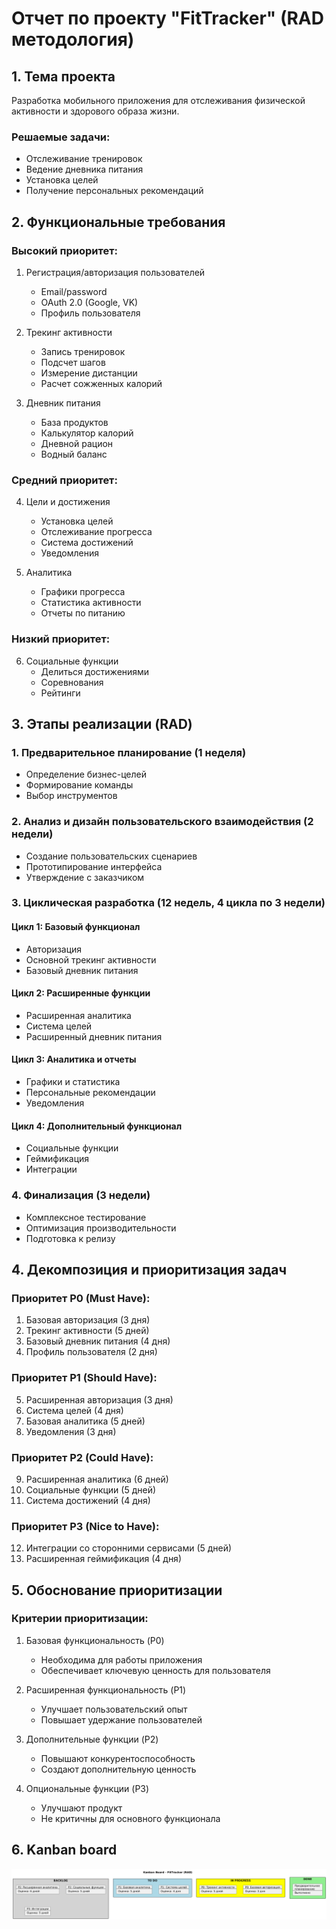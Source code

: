 # Отчет по проекту "FitTracker" (RAD методология)

## 1. Тема проекта
Разработка мобильного приложения для отслеживания физической активности и здорового образа жизни.

### Решаемые задачи:
* Отслеживание тренировок
* Ведение дневника питания
* Установка целей
* Получение персональных рекомендаций

## 2. Функциональные требования

### Высокий приоритет:
1. Регистрация/авторизация пользователей
    - Email/password
    - OAuth 2.0 (Google, VK)
    - Профиль пользователя

2. Трекинг активности
    - Запись тренировок
    - Подсчет шагов
    - Измерение дистанции
    - Расчет сожженных калорий

3. Дневник питания
    - База продуктов
    - Калькулятор калорий
    - Дневной рацион
    - Водный баланс

### Средний приоритет:
4. Цели и достижения
    - Установка целей
    - Отслеживание прогресса
    - Система достижений
    - Уведомления

5. Аналитика
    - Графики прогресса
    - Статистика активности
    - Отчеты по питанию

### Низкий приоритет:
6. Социальные функции
    - Делиться достижениями
    - Соревнования
    - Рейтинги

## 3. Этапы реализации (RAD)

### 1. Предварительное планирование (1 неделя)
- Определение бизнес-целей
- Формирование команды
- Выбор инструментов

### 2. Анализ и дизайн пользовательского взаимодействия (2 недели)
- Создание пользовательских сценариев
- Прототипирование интерфейса
- Утверждение с заказчиком

### 3. Циклическая разработка (12 недель, 4 цикла по 3 недели)

#### Цикл 1: Базовый функционал
- Авторизация
- Основной трекинг активности
- Базовый дневник питания

#### Цикл 2: Расширенные функции
- Расширенная аналитика
- Система целей
- Расширенный дневник питания

#### Цикл 3: Аналитика и отчеты
- Графики и статистика
- Персональные рекомендации
- Уведомления

#### Цикл 4: Дополнительный функционал
- Социальные функции
- Геймификация
- Интеграции

### 4. Финализация (3 недели)
- Комплексное тестирование
- Оптимизация производительности
- Подготовка к релизу

## 4. Декомпозиция и приоритизация задач

### Приоритет P0 (Must Have):
1. Базовая авторизация (3 дня)
2. Трекинг активности (5 дней)
3. Базовый дневник питания (4 дня)
4. Профиль пользователя (2 дня)

### Приоритет P1 (Should Have):
5. Расширенная авторизация (3 дня)
6. Система целей (4 дня)
7. Базовая аналитика (5 дней)
8. Уведомления (3 дня)

### Приоритет P2 (Could Have):
9. Расширенная аналитика (6 дней)
10. Социальные функции (5 дней)
11. Система достижений (4 дня)

### Приоритет P3 (Nice to Have):
12. Интеграции со сторонними сервисами (5 дней)
13. Расширенная геймификация (4 дня)

## 5. Обоснование приоритизации

### Критерии приоритизации:
1. Базовая функциональность (P0)
    - Необходима для работы приложения
    - Обеспечивает ключевую ценность для пользователя

2. Расширенная функциональность (P1)
    - Улучшает пользовательский опыт
    - Повышает удержание пользователей

3. Дополнительные функции (P2)
    - Повышают конкурентоспособность
    - Создают дополнительную ценность

4. Опциональные функции (P3)
    - Улучшают продукт
    - Не критичны для основного функционала

## 6. Kanban board

![Kanban board](kanban_board.png)